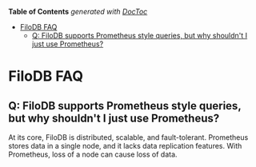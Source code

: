 <!-- START doctoc generated TOC please keep comment here to allow auto update -->
<!-- DON'T EDIT THIS SECTION, INSTEAD RE-RUN doctoc TO UPDATE -->
**Table of Contents**  *generated with [DocToc](https://github.com/thlorenz/doctoc)*

- [FiloDB FAQ](#filodb-faq)
  - [Q: FiloDB supports Prometheus style queries, but why shouldn't I just use Prometheus?](#q-filodb-supports-prometheus-style-queries-but-why-shouldnt-i-just-use-prometheus)

<!-- END doctoc generated TOC please keep comment here to allow auto update -->

# FiloDB FAQ

## Q: FiloDB supports Prometheus style queries, but why shouldn't I just use Prometheus?

At its core, FiloDB is distributed, scalable, and fault-tolerant. Prometheus stores data in a single node, and it lacks data replication features. With Prometheus, loss of a node can cause loss of data.
